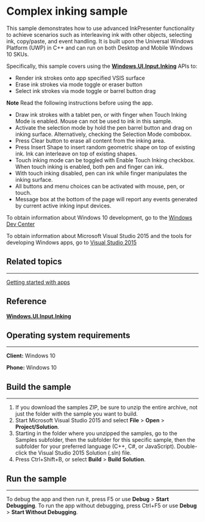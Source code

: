 <!---
  category: CustomUserInteractions
  samplefwlink: http://go.microsoft.com/fwlink/p/?LinkId=620522
--->

# Complex inking sample

This sample demonstrates how to use advanced InkPresenter functionality to achieve scenarios such as interleaving ink with other objects, selecting ink, copy/paste, and event handling.  It is built upon the Universal Windows Platform (UWP) in C++ and can run on both Desktop and Mobile Windows 10 SKUs.

Specifically, this sample covers using the [**Windows.UI.Input.Inking**](http://msdn.microsoft.com/library/windows/apps/br208524) APIs to:
-   Render ink strokes onto app specified VSIS surface
-   Erase ink strokes via mode toggle or eraser button
-   Select ink strokes via mode toggle or barrel button drag

**Note**  Read the following instructions before using the app.

-   Draw ink strokes with a tablet pen, or with finger when Touch Inking Mode is enabled.  Mouse can not be used to ink in this sample.
-   Activate the selection mode by hold the pen barrel button and drag on inking surface.  Alternatively, checking the Selection Mode combobox.
-   Press Clear button to erase all content from the inking area.
-   Press Insert Shape to insert random geometric shape on top of existing ink.  Ink can interleave on top of existing shapes.
-   Touch inking mode can be toggled with Enable Touch Inking checkbox.  When touch inking is enabled, both pen and finger can ink.
-   With touch inking disabled, pen can ink while finger manipulates the inking surface.
-   All buttons and menu choices can be activated with mouse, pen, or touch.
-   Message box at the bottom of the page will report any events generated by current active inking input devices.

To obtain information about Windows 10 development, go to the [Windows Dev Center](http://go.microsoft.com/fwlink/?LinkID=532421)

To obtain information about Microsoft Visual Studio 2015 and the tools for developing Windows apps, go to [Visual Studio 2015](http://go.microsoft.com/fwlink/?LinkID=532422)

## Related topics
--------------

[Getting started with apps](http://msdn.microsoft.com/library/windows/apps/)

## Reference

[**Windows.UI.Input.Inking**](http://msdn.microsoft.com/library/windows/apps/br208524)

## Operating system requirements
-----------------------------

**Client:** Windows 10

**Phone:** Windows 10

## Build the sample
----------------

1. If you download the samples ZIP, be sure to unzip the entire archive, not just the folder with the sample you want to build. 
2. Start Microsoft Visual Studio 2015 and select **File** \> **Open** \> **Project/Solution**.
3. Starting in the folder where you unzipped the samples, go to the Samples subfolder, then the subfolder for this specific sample, then the subfolder for your preferred language (C++, C#, or JavaScript). Double-click the Visual Studio 2015 Solution (.sln) file.
4. Press Ctrl+Shift+B, or select **Build** \> **Build Solution**.

## Run the sample
--------------
To debug the app and then run it, press F5 or use **Debug** \> **Start Debugging**. To run the app without debugging, press Ctrl+F5 or use **Debug** \> **Start Without Debugging**.


